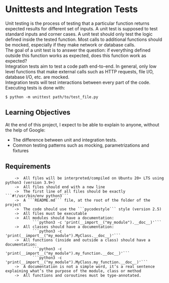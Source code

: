 # Unittests and Integration Tests

Unit testing is the process of testing that a particular function returns expected results for different set of inputs. A unit test is supposed to test standard inputs and corner cases. A unit test should only test the logic defined inside the tested function. Most calls to additional functions should be mocked, especially if they make network or database calls.
<br />
The goal of a unit test is to answer the question: if everything defined outside this function works as expected, does this function work as expected?
<br />
Integration tests aim to test a code path end-to-end. In general, only low level functions that make external calls such as HTTP requests, file I/O, database I/O, etc. are mocked.
<br />
Integration tests will test interactions between every part of the code.
<br />
Executing tests is done with:
```
$ python -m unittest path/to/test_file.py
```

## Learning Objectives

At the end of this project, I expect to be able to explain to anyone, without the help of Google:

- The difference between unit and integration tests.
- Common testing patterns such as mocking, parametrizations and fixtures

## Requirements
```
	->	All files will be interpreted/compiled on Ubuntu 20+ LTS using python3 (version 3.9+)
	->	All files should end with a new line
	->	The first line of all files should be exactly ```#!/usr/bin/env python3```
	->	A ```README.md``` file, at the root of the folder of the project
	->	The code should use the ```pycodestyle``` style (version 2.5)
	->	All files must be executable
	->	All modules should have a documentation:
			```python3 -c 'print(__import__("my_module").__doc__)'```
	->	All classes should have a documentation:
			```python3 -c 'print(__import__("my_module").MyClass.__doc__)'```
	->	All functions (inside and outside a class) should have a documentation:
			```python3 -c 'print(__import__("my_module").my_function.__doc__)'```
			```python3 -c 'print(__import__("my_module").MyClass.my_function.__doc__)'```
	->	A documentation is not a simple word, it’s a real sentence explaining what’s the purpose of the module, class or method
	->	All functions and coroutines must be type-annotated.
```